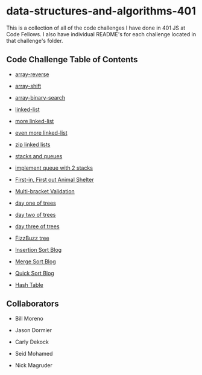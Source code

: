 # data-structures-and-algorithms-401

This is a collection of all of the code challenges I have done in 401 JS at Code Fellows. I also have individual README's for each challenge located in that challenge's folder.

## Code Challenge Table of Contents

- [array-reverse](challenges/arrayReverse/array-reverse.js)

- [array-shift](challenges/arrayShift/array-shift.js)

- [array-binary-search](challenges/arrayBinarySearch/array-binary-search.js)

- [linked-list](challenges/linkedList/linked-list.js)

- [more linked-list](challenges/linkedList/linked-list.js)

- [even more linked-list](challenges/linkedList/linked-list.js)

- [zip linked lists](challenges/llZip/ll-zip.js)

- [stacks and queues](challenges/stacksAndQueues/stacks-and-queues.js)

- [implement queue with 2 stacks](challenges/queueWithStacks/queue-with-stacks.js)

- [First-in, First out Animal Shelter](challenges/fifoAnimalShelter/fifo-animal-shelter.js)

- [Multi-bracket Validation](challenges/multiBracketValidation/multi-bracket-validation.js)

- [day one of trees](challenges/tree/tree.js)

- [day two of trees](challenges/tree/tree.js)

- [day three of trees](challenges/tree/tree.js)

- [FizzBuzz tree](challenges/fizzBuzzTree/fizz-buzz-tree.js)

- [Insertion Sort Blog](challenges/insertionSort/insertion-sort.js)

- [Merge Sort Blog](challenges/mergeSort/merge-sort.js)

- [Quick Sort Blog](challenges/quickSort/quick-sort.js)

- [Hash Table](challenges/hashtable/hashtable.js)

## Collaborators

- Bill Moreno

- Jason Dormier

- Carly Dekock

- Seid Mohamed

- Nick Magruder
